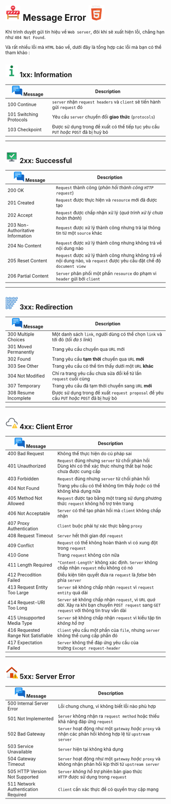 # ![icons8-road_closure.png](https://raw.githubusercontent.com/Zenfection/Image/master/2021/07/01-20-19-50-icons8-road_closure.png) Message Error <img src="https://raw.githubusercontent.com/Zenfection/Image/master/2021/06/22-20-49-37-22-12-04-09-06-00-18-00-html5.gif" title="" alt="html5" width="50">

Khi trình duyệt gửi tín hiệu về `Web server`, đôi khi sẽ xuất hiện lỗi, chẳng hạn như `404 Not Found`.

Và rất nhiều lỗi mà `HTML` báo về, dưới đây là tổng hợp các lỗi mà bạn có thể tham khảo : 



## <img src="https://raw.githubusercontent.com/Zenfection/Image/master/2021/06/27-22-18-28-icons8-information.png" title="" alt="icons8-information.png" width="40"> 1xx: Information

| ![icons8-messaging.png](https://raw.githubusercontent.com/Zenfection/Image/master/2021/07/01-21-00-10-icons8-messaging.png) Message | Description                                                                         |
| ----------------------------------------------------------------------------------------------------------------------------------- | ----------------------------------------------------------------------------------- |
| 100 Continue                                                                                                                        | `server` nhận `request headers` và `client` sẽ tiến hành gửi `request` đó           |
| 101 Switching Protocols                                                                                                             | Yêu cầu `server` chuyển đổi **giao thức** (`protocols`)                             |
| 103 Checkpoint                                                                                                                      | Được sử dụng trong đề xuất có thể tiếp tục yêu cầu `PUT` *hoặc* `POST` đã bị huỷ bỏ |

---

## <img src="https://raw.githubusercontent.com/Zenfection/Image/master/2021/06/27-22-17-39-icons8-system_information.png" title="" alt="icons8-system_information.png" width="40"> 2xx: Successful

| ![icons8-messaging.png](https://raw.githubusercontent.com/Zenfection/Image/master/2021/07/01-21-00-10-icons8-messaging.png) Message | Description                                                                                                           |
| ----------------------------------------------------------------------------------------------------------------------------------- | --------------------------------------------------------------------------------------------------------------------- |
| 200 OK                                                                                                                              | `Request` thành công (*phản hồi thành công `HTTP request`*)                                                           |
| 201 Created                                                                                                                         | `Request` được thực hiện và `resource` mới đã được tạo                                                                |
| 202 Accept                                                                                                                          | `Request` được chấp nhận xử lý (*quá trình xử lý chưa hoàn thành*)                                                    |
| 203 Non-Authoritative Information                                                                                                   | `Request` được xử lý thành công nhưng trả lại thông tin từ một `source` khác                                          |
| 204 No Content                                                                                                                      | `Request` được xử lý thành công nhưng không trả về nội dung nào                                                       |
| 205 Reset Content                                                                                                                   | `Request` được xử lý thành công nhưng không trả về nội dung nào, và `request` được yêu cầu đặt chế độ `document view` |
| 206 Partial Content                                                                                                                 | `Server` phân phối một phần `resource` do phạm vi `header` gửi bởi `client`                                           |

---

## <img src="https://raw.githubusercontent.com/Zenfection/Image/master/2021/06/27-22-19-05-icons8-train_track.png" title="" alt="icons8-train_track.png" width="40"> 3xx: Redirection

| ![icons8-messaging.png](https://raw.githubusercontent.com/Zenfection/Image/master/2021/07/01-21-00-10-icons8-messaging.png) Message | Description                                                                               |
| ----------------------------------------------------------------------------------------------------------------------------------- | ----------------------------------------------------------------------------------------- |
| 300 Multiple Choices                                                                                                                | Một danh sách `link`, người dùng có thể chọn `link` và tới đó (*tối đa `5` link*)         |
| 301 Moved Permanently                                                                                                               | Trang yêu cầu chuyển qua `URL` mới                                                        |
| 302 Found                                                                                                                           | Trang yêu cầu **tạm thời** chuyển qua `URL` **mới**                                       |
| 303 See Other                                                                                                                       | Trang yêu cầu có thể tìm thấy dưới một `URL` **khác**                                     |
| 304 Not Modified                                                                                                                    | Chỉ ra trang yêu cầu chưa sửa đổi kể từ lần `request` cuối cùng                           |
| 307 Temporary                                                                                                                       | Trang yêu cầu đã tạm thời chuyển sang `URL` **mới**                                       |
| 308 Resume Incomplete                                                                                                               | Được sử dụng trong đề xuất `request proposal` để yêu cầu `PUT` *hoặc* `POST` đã bị huỷ bỏ |

---

## <img src="https://raw.githubusercontent.com/Zenfection/Image/master/2021/06/27-22-19-26-icons8-error_cloud.png" title="" alt="icons8-error_cloud.png" width="40"> 4xx: Client Error

| ![icons8-messaging.png](https://raw.githubusercontent.com/Zenfection/Image/master/2021/07/01-21-00-10-icons8-messaging.png) Message | Description                                                                                                                                   |
| ----------------------------------------------------------------------------------------------------------------------------------- | --------------------------------------------------------------------------------------------------------------------------------------------- |
| 400 Bad Request                                                                                                                     | Không thể thực hiện do cú pháp sai                                                                                                            |
| 401 Unauthorized                                                                                                                    | `Request` đúng nhưng `server` từ chối phản hồi<br>Dùng khi có thể xác thực nhưng thất bại hoặc chưa được cung cấp                             |
| 403 Forbidden                                                                                                                       | `Request` đúng nhưng `server` từ chối phản hồi                                                                                                |
| 404 Not Found                                                                                                                       | Trang yêu cầu có thể không tìm thấy *hoặc* có thể không khả dụng nữa                                                                          |
| 405 Method Not Allowed                                                                                                              | `Request` được tạo bằng một trang sử dụng phương thức `request` không hỗ trợ trên trang                                                       |
| 406 Not Acceptable                                                                                                                  | `Server` có thể tạo phản hồi mà `client` không chấp nhận                                                                                      |
| 407 Proxy Authentication                                                                                                            | `Client` buộc phải tự xác thực bằng `proxy`                                                                                                   |
| 408 Request Timeout                                                                                                                 | `Server` hết thời gian đợi `request`                                                                                                          |
| 409 Conflict                                                                                                                        | `Request` có thể không hoàn thành vì có xung đột trong `request`                                                                              |
| 410 Gone                                                                                                                            | Trang `request` không còn nữa                                                                                                                 |
| 411 Length Required                                                                                                                 | `"Content-Length"` không xác định. `Server` không chấp nhận `request` nếu không có nó                                                         |
| 412 Precodition Failed                                                                                                              | Điều kiện tiên quyết đưa ra `request` là *false* bên phía `server`                                                                            |
| 413 Request Entity Too Large                                                                                                        | `Server` sẽ không chấp nhận `request` vì `request entity` quá dài                                                                             |
| 414 Request-URI Too Long                                                                                                            | `Server` sẽ không chấp nhận `request`, vì `URL` *quá dài*. Xảy ra khi bạn chuyển `POST request` sang `GET request` với thông tin truy vấn dài |
| 415 Unsupported Media Type                                                                                                          | `Server` sẽ không chấp nhận `request` vì kiểu tập tin *không hỗ trợ*                                                                          |
| 416 Requested Range Not Satisfiable                                                                                                 | `Client` yêu cầu một phần của `file`, nhưng `server` không thể cung cấp phần đó                                                               |
| 417 Expectation Failed                                                                                                              | `Server` không thể đáp ứng yêu cầu của trường `Except request-header`                                                                         |

---

## <img src="https://raw.githubusercontent.com/Zenfection/Image/master/2021/06/27-22-20-16-icons8-smart_home_error.png" title="" alt="icons8-smart_home_error.png" width="40"> 5xx: Server Error

| ![icons8-messaging.png](https://raw.githubusercontent.com/Zenfection/Image/master/2021/07/01-21-00-10-icons8-messaging.png) Message | Description                                                                                                |
| ----------------------------------------------------------------------------------------------------------------------------------- | ---------------------------------------------------------------------------------------------------------- |
| 500 Internal Server Error                                                                                                           | Lỗi chung chung, vì không biết lỗi nào phù hợp                                                             |
| 501 Not Implemented                                                                                                                 | `Server` không nhận ra `request method` hoặc thiếu khả năng đáp ứng `request`                              |
| 502 Bad Gateway                                                                                                                     | `Server` hoạt động như một `gateway` *hoặc* `proxy` và nhận các phản hồi không hợp lệ từ `upstream server` |
| 503 Service Unavailable                                                                                                             | `Server` hiện tại không khả dụng                                                                           |
| 504 Gateway Timeout                                                                                                                 | `Server` hoạt động như một `gateway` *hoặc* `proxy` và không nhận phản hồi kịp thời từ `upstream server`   |
| 505 HTTP Version Not Supported                                                                                                      | `Server` *không hỗ trợ* phiên bản giao thức `HTTP` được sử dụng trong `request`                            |
| 511 Network Authentication Required                                                                                                 | `Client` cần xác thực để có quyền truy cập mạng                                                            |
